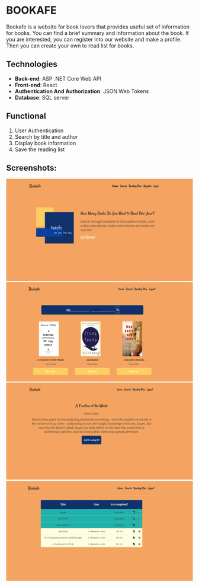 # BOOKAFE
Bookafe is a website for book lovers that provides useful set of information for books. You can find a brief summary and information about the book. If you are interested, you can register into our website and make a profile. Then you can create your own to read list for books.
## Technologies
* **Back-end**: ASP .NET Core Web API<br/>
* **Front-end**: React<br/>
* **Authentication And Authorization**: JSON Web Tokens
* **Database**: SQL server <br />

## Functional
1.  User Authentication
1.  Search by title and author
1.  Display book information
1.  Save the reading list

## Screenshots:
<img src="Images/bookafe1.png" width="800">
<img src="Images/bookafe2.png" width="800">
<img src="Images/bookafe3.png" width="800">
<img src="Images/bookafe4.png" width="800">





